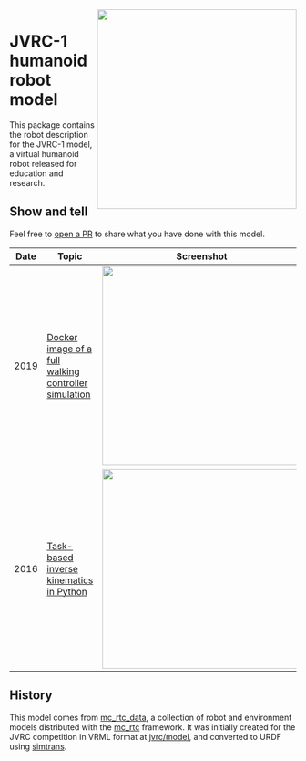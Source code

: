 <img src="https://scaron.info/images/weighted-issue.png" width="350" align="right" />

# JVRC-1 humanoid robot model

This package contains the robot description for the JVRC-1 model, a virtual humanoid robot released for education and research.

## Show and tell

Feel free to [open a PR](https://github.com/stephane-caron/jvrc_description/pulls) to share what you have done with this model.

| Date | Topic | Screenshot |
|------|-------|------------|
| 2019 | [Docker image of a full walking controller simulation](https://hub.docker.com/r/stephanecaron/lipm_walking_controller) | <img src="https://user-images.githubusercontent.com/1189580/69481155-04de3500-0e52-11ea-91cc-02d05d504ffa.png" width="350"> |
| 2016 | [Task-based inverse kinematics in Python](https://scaron.info/robot-locomotion/inverse-kinematics.html) | <img src="https://scaron.info/doc/pymanoid/_images/inverse_kinematics.png" width="350"> |

## History

This model comes from [mc\_rtc\_data](https://github.com/jrl-umi3218/mc_rtc_data), a collection of robot and environment models distributed with the [mc\_rtc](https://jrl-umi3218.github.io/mc_rtc/) framework. It was initially created for the JVRC competition in VRML format at [jvrc/model](https://github.com/jvrc/model), and converted to URDF using [simtrans](https://github.com/fkanehiro/simtrans).
